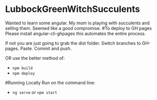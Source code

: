 # LubbockGreenWitchSucculents
Wanted to learn some angular. My mom is playing with succulents and selling them. Seemed like a good compromise. 
#To deploy to GH pages
Please install angular-cli-ghpages this automates the entire process. 

If not you are just going to grab the dist folder. Switch branches to GH-pages. Paste. Commit and push. 

OR use the better method of: 
* `npm build`
* `npm deploy`

#Running Locally
Run on the command line: 
* `ng serve` or `npm start` 